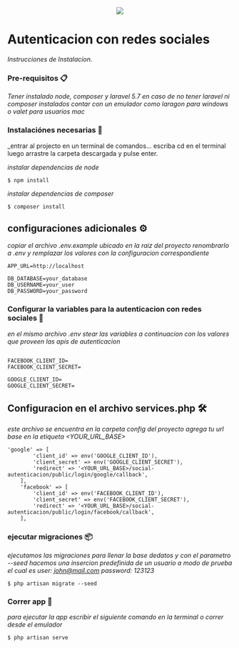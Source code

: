 <p align="center"><img src="https://laravel.com/assets/img/components/logo-laravel.svg"></p>

# Autenticacion con redes sociales


_Instrucciones de Instalacion._


### Pre-requisitos 📋

_Tener instalado node, composer y laravel 5.7 en caso de no tener laravel ni composer instalados contar con un emulador como laragon para windows o valet para usuarios mac_


### Instalaciónes necesarias 🔧

_entrar al projecto en un terminal de comandos... escriba cd en el terminal  luego arrastre la carpeta descargada y pulse enter.

_instalar dependencias de node_

```
$ npm install
```

_instalar dependencias de composer_

```
$ composer install
```


## configuraciones adicionales ⚙️


_copiar el archivo .env.example ubicado en la raiz del proyecto renombrarlo a .env y remplazar los valores con la configuracion correspondiente_

```
APP_URL=http://localhost

DB_DATABASE=your_database
DB_USERNAME=your_user
DB_PASSWORD=your_password
```
### Configurar la variables para la autenticacion con redes sociales 🔩

_en el mismo archivo .env stear las variables a continuacion con los valores que proveen las apis de autenticacion_


```

FACEBOOK_CLIENT_ID=
FACEBOOK_CLIENT_SECRET=

GOOGLE_CLIENT_ID=
GOOGLE_CLIENT_SECRET=
```
## Configuracion en el archivo services.php 🛠️

_este archivo se encuentra en la carpeta config del proyecto agrega tu url base en la etiqueta <YOUR_URL_BASE>_


```
'google' => [
        'client_id' => env('GOOGLE_CLIENT_ID'),
        'client_secret' => env('GOOGLE_CLIENT_SECRET'),
        'redirect' => '<YOUR_URL_BASE>/social-autenticacion/public/login/google/callback',
    ],
    'facebook' => [
        'client_id' => env('FACEBOOK_CLIENT_ID'),
        'client_secret' => env('FACEBOOK_CLIENT_SECRET'),
        'redirect' => '<YOUR_URL_BASE>/social-autenticacion/public/login/facebook/callback',
    ],

```

### ejecutar migraciones 📦

_ejecutamos las migraciones para llenar la base dedatos y con el parametro --seed hacemos una insercion predefinida de un usuario a modo de prueba el cual es
user: john@mail.com
password: 123123_

```sell
$ php artisan migrate --seed
```

### Correr app  🔩

_para ejecutar la app escribir el siguiente comando en la terminal o correr desde el emulador_

```shell
$ php artisan serve
```


